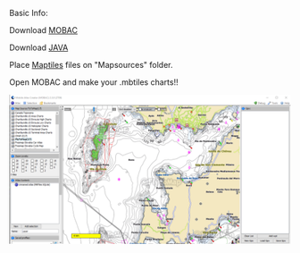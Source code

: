 Basic Info:

Download [MOBAC](https://sourceforge.net/projects/mobac/files/latest/download) 

Download [JAVA](https://adoptium.net/es/?variant=openjdk11&jvmVariant=hotspot)

Place [Maptiles](/mapsources) files on "Mapsources" folder.

Open MOBAC and make your .mbtiles charts!!

![Mobac Picture](Pictures/MOBAC_1.png)